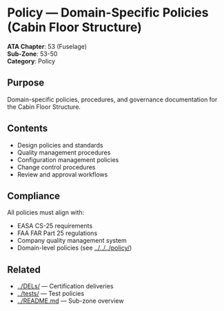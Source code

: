 # Policy — Domain-Specific Policies (Cabin Floor Structure)

**ATA Chapter**: 53 (Fuselage)  
**Sub-Zone**: 53-50  
**Category**: Policy

## Purpose

Domain-specific policies, procedures, and governance documentation for the Cabin Floor Structure.

## Contents

- Design policies and standards
- Quality management procedures
- Configuration management policies
- Change control procedures
- Review and approval workflows

## Compliance

All policies must align with:
- EASA CS-25 requirements
- FAA FAR Part 25 regulations
- Company quality management system
- Domain-level policies (see [../../../policy/](../../../policy/))

## Related

- [../DELs/](../DELs/) — Certification deliveries
- [../tests/](../tests/) — Test policies
- [../README.md](../README.md) — Sub-zone overview
